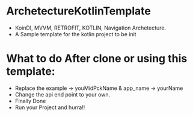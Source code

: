 # ArchetectureKotlinTemplate

* KoinDI, MVVM, RETROFIT, KOTLIN, Navigation Archetecture.
* A Sample template for the kotlin project to be init

# What to do After clone or using this template:
 * Replace the example -> youMidPckName & app_name -> yourName 
 * Change the api end point to your own.
 * Finally Done
 * Run your Project and hurra!!
